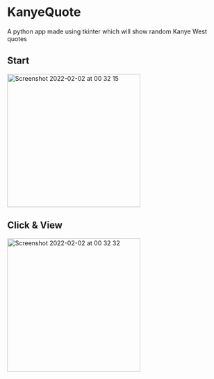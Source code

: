 # KanyeQuote
A python app made using tkinter which will show random Kanye West quotes

## Start
<img width="306" alt="Screenshot 2022-02-02 at 00 32 15" src="https://user-images.githubusercontent.com/76846542/152033674-d1aa7082-ebdf-4cd9-bccd-724ff1492a2f.png">

## Click & View
<img width="306" alt="Screenshot 2022-02-02 at 00 32 32" src="https://user-images.githubusercontent.com/76846542/152033687-c95a67b8-86e9-4ee0-bbe2-8ca290498aee.png">
